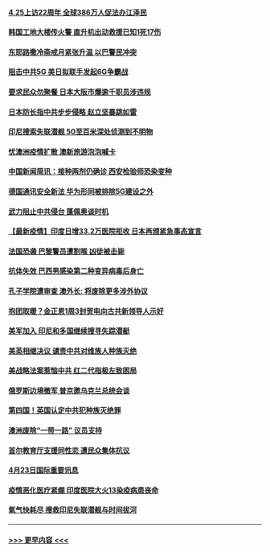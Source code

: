 #### [4.25上访22周年 全球386万人促法办江泽民](../pages/prog202/a103103422.md?t=04242001) 
#### [韩国工地大楼传火警 直升机出动救援已知1死17伤](../pages/prog202/a103103388.md?t=04242001) 
#### [东耶路撒冷斋戒月紧张升温 以巴警民冲突](../pages/prog202/a103103374.md?t=04242001) 
#### [阻击中共5G 美日拟联手发起6G争霸战](../pages/prog202/a103103306.md?t=04242001) 
#### [要求民众勿聚餐 日本大阪市爆逾千职员涉违规](../pages/prog202/a103103292.md?t=04242001) 
#### [日本防长指中共步步侵略 赵立坚暴跳如雷](../pages/prog202/a103103268.md?t=04242001) 
#### [印尼搜索失联潜舰 50至百米深处侦测到不明物](../pages/prog202/a103103235.md?t=04242001) 
#### [忧澳洲疫情扩散 澳新旅游泡泡喊卡](../pages/prog202/a103103208.md?t=04242001) 
#### [中国新闻简讯：接种两剂仍确诊 西安检验师恐染变种](../pages/prog202/a103102120.md?t=04242001) 
#### [德国通讯安全新法 华为形同被排除5G建设之外](../pages/prog202/a103103197.md?t=04242001) 
#### [武力阻止中共侵台 蓬佩奥谈时机](../pages/prog202/a103102532.md?t=04242001) 
#### [【最新疫情】印度日增33.2万医院拒收 日本再颁紧急事态宣言](../pages/prog202/a103102826.md?t=04242001) 
#### [法国恐袭 巴黎警员遭割喉 凶徒被击毙](../pages/prog202/a103103003.md?t=04242001) 
#### [抗体失效 巴西男感染第二种变异病毒后身亡](../pages/prog202/a103102920.md?t=04242001) 
#### [孔子学院遭审查 澳外长: 将废除更多涉外协议](../pages/prog202/a103102925.md?t=04242001) 
#### [抱团取暖？金正恩1周3封贺电向古共新领导人示好](../pages/prog202/a103102696.md?t=04242001) 
#### [美军加入 印尼和多国继续搜寻失踪潜艇](../pages/prog202/a103102860.md?t=04242001) 
#### [美英相继决议  谴责中共对维族人种族灭绝](../pages/prog202/a103102094.md?t=04242001) 
#### [美战略法案惹恼中共 红二代指极左致困局](../pages/prog202/a103102822.md?t=04242001) 
#### [俄罗斯边境撤军 普京邀乌克兰总统会谈](../pages/prog202/a103102752.md?t=04242001) 
#### [第四国！英国认定中共犯种族灭绝罪](../pages/prog202/a103102596.md?t=04242001) 
#### [澳洲废除“一带一路” 议员支持](../pages/prog202/a103102551.md?t=04242001) 
#### [首尔教育厅支援同性恋 遭民众集体抗议](../pages/prog202/a103102516.md?t=04242001) 
#### [4月23日国际重要讯息](../pages/prog202/a103102542.md?t=04242001) 
#### [疫情恶化医疗紧绷 印度医院大火13染疫病患丧命](../pages/prog202/a103102433.md?t=04242001) 
#### [氧气快耗尽 搜救印尼失联潜舰与时间拔河](../pages/prog202/a103102402.md?t=04242001) 

----
#### [ >>> 更早内容 <<< ](../indexes/prog202-earlier.md)
